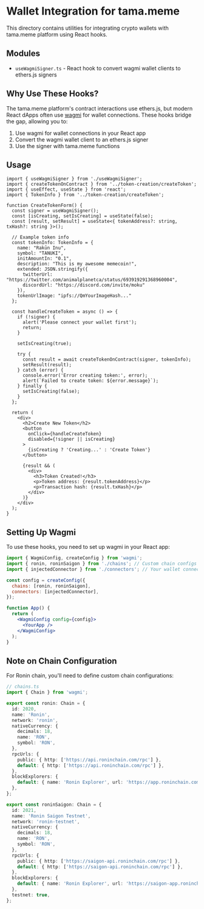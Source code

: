 # Wallet Integration for tama.meme

This directory contains utilities for integrating crypto wallets with tama.meme platform using React hooks.

## Modules

- `useWagmiSigner.ts` - React hook to convert wagmi wallet clients to ethers.js signers

## Why Use These Hooks?

The tama.meme platform's contract interactions use ethers.js, but modern React dApps often use [wagmi](https://wagmi.sh/) for wallet connections. These hooks bridge the gap, allowing you to:

1. Use wagmi for wallet connections in your React app
2. Convert the wagmi wallet client to an ethers.js signer
3. Use the signer with tama.meme functions

## Usage

```tsx
import { useWagmiSigner } from './useWagmiSigner';
import { createTokenOnContract } from '../token-creation/createToken';
import { useEffect, useState } from 'react';
import { TokenInfo } from '../token-creation/createToken';

function CreateTokenForm() {
  const signer = useWagmiSigner();
  const [isCreating, setIsCreating] = useState(false);
  const [result, setResult] = useState<{ tokenAddress?: string, txHash?: string }>();
  
  // Example token info
  const tokenInfo: TokenInfo = {
    name: "Rakūn Inu",
    symbol: "TANUKI",
    initAmountIn: "0.1",
    description: "This is my awesome memecoin!",
    extended: JSON.stringify({
      twitterUrl: "https://twitter.com/animalplanetca/status/693919291368960004",
      discordUrl: "https://discord.com/invite/moku"
    }),
    tokenUrlImage: "ipfs://QmYourImageHash..."
  };
  
  const handleCreateToken = async () => {
    if (!signer) {
      alert('Please connect your wallet first');
      return;
    }
    
    setIsCreating(true);
    
    try {
      const result = await createTokenOnContract(signer, tokenInfo);
      setResult(result);
    } catch (error) {
      console.error('Error creating token:', error);
      alert(`Failed to create token: ${error.message}`);
    } finally {
      setIsCreating(false);
    }
  };
  
  return (
    <div>
      <h2>Create New Token</h2>
      <button 
        onClick={handleCreateToken}
        disabled={!signer || isCreating}
      >
        {isCreating ? 'Creating...' : 'Create Token'}
      </button>
      
      {result && (
        <div>
          <h3>Token Created!</h3>
          <p>Token address: {result.tokenAddress}</p>
          <p>Transaction hash: {result.txHash}</p>
        </div>
      )}
    </div>
  );
}
```

## Setting Up Wagmi

To use these hooks, you need to set up wagmi in your React app:

```jsx
import { WagmiConfig, createConfig } from 'wagmi';
import { ronin, roninSaigon } from './chains'; // Custom chain configs for Ronin
import { injectedConnector } from './connectors'; // Your wallet connectors

const config = createConfig({
  chains: [ronin, roninSaigon],
  connectors: [injectedConnector],
});

function App() {
  return (
    <WagmiConfig config={config}>
      <YourApp />
    </WagmiConfig>
  );
}
```

## Note on Chain Configuration

For Ronin chain, you'll need to define custom chain configurations:

```typescript
// chains.ts
import { Chain } from 'wagmi';

export const ronin: Chain = {
  id: 2020,
  name: 'Ronin',
  network: 'ronin',
  nativeCurrency: {
    decimals: 18,
    name: 'RON',
    symbol: 'RON',
  },
  rpcUrls: {
    public: { http: ['https://api.roninchain.com/rpc'] },
    default: { http: ['https://api.roninchain.com/rpc'] },
  },
  blockExplorers: {
    default: { name: 'Ronin Explorer', url: 'https://app.roninchain.com' },
  },
};

export const roninSaigon: Chain = {
  id: 2021,
  name: 'Ronin Saigon Testnet',
  network: 'ronin-testnet',
  nativeCurrency: {
    decimals: 18,
    name: 'RON',
    symbol: 'RON',
  },
  rpcUrls: {
    public: { http: ['https://saigon-api.roninchain.com/rpc'] },
    default: { http: ['https://saigon-api.roninchain.com/rpc'] },
  },
  blockExplorers: {
    default: { name: 'Ronin Explorer', url: 'https://saigon-app.roninchain.com' },
  },
  testnet: true,
};
``` 